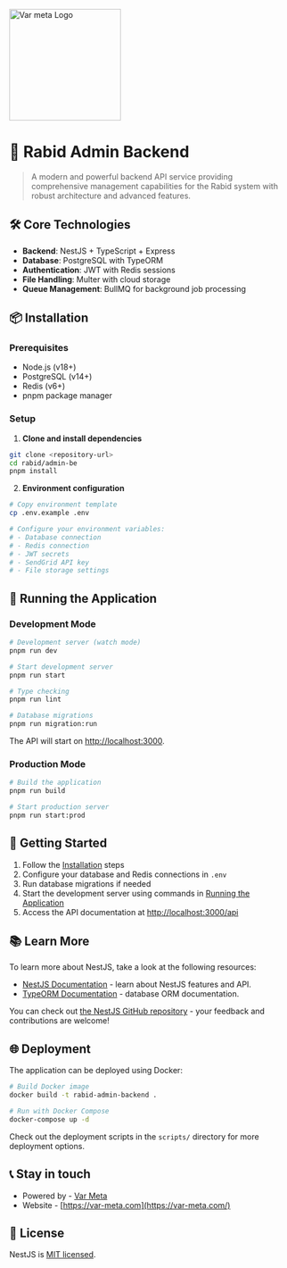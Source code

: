 <p align="left">
  <a href="http://var-meta.com/" target="blank"><img src="https://www.var-meta.com/images/logo_light.svg" width="200" alt="Var meta Logo" /></a>
</p>

# 🚀 Rabid Admin Backend

> A modern and powerful backend API service providing comprehensive management capabilities for the Rabid system with robust architecture and advanced features.

## 🛠️ Core Technologies

- **Backend**: NestJS + TypeScript + Express
- **Database**: PostgreSQL with TypeORM
- **Authentication**: JWT with Redis sessions
- **File Handling**: Multer with cloud storage
- **Queue Management**: BullMQ for background job processing

## 📦 Installation

### Prerequisites
- Node.js (v18+)
- PostgreSQL (v14+)
- Redis (v6+)
- pnpm package manager

### Setup

1. **Clone and install dependencies**
```bash
git clone <repository-url>
cd rabid/admin-be
pnpm install
```

2. **Environment configuration**
```bash
# Copy environment template
cp .env.example .env

# Configure your environment variables:
# - Database connection
# - Redis connection
# - JWT secrets
# - SendGrid API key
# - File storage settings
```

## 🚀 Running the Application

### Development Mode

```bash
# Development server (watch mode)
pnpm run dev

# Start development server
pnpm run start

# Type checking
pnpm run lint

# Database migrations
pnpm run migration:run
```

The API will start on [http://localhost:3000](http://localhost:3000).

### Production Mode

```bash
# Build the application
pnpm run build

# Start production server
pnpm run start:prod
```

## 🏁 Getting Started

1. Follow the [Installation](#-installation) steps
2. Configure your database and Redis connections in `.env`
3. Run database migrations if needed
4. Start the development server using commands in [Running the Application](#-running-the-application)
5. Access the API documentation at [http://localhost:3000/api](http://localhost:3000/api)

## 📚 Learn More

To learn more about NestJS, take a look at the following resources:

- [NestJS Documentation](https://docs.nestjs.com/) - learn about NestJS features and API.
- [TypeORM Documentation](https://typeorm.io/) - database ORM documentation.

You can check out [the NestJS GitHub repository](https://github.com/nestjs/nest) - your feedback and contributions are welcome!

## 🌐 Deployment

The application can be deployed using Docker:

```bash
# Build Docker image
docker build -t rabid-admin-backend .

# Run with Docker Compose
docker-compose up -d
```

Check out the deployment scripts in the `scripts/` directory for more deployment options.

## 📞 Stay in touch

- Powered by - [Var Meta](https://var-meta.com)
- Website - [https://var-meta.com](https://var-meta.com/)

## 📝 License

NestJS is [MIT licensed](LICENSE).
